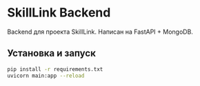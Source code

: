 # SkillLink Backend

Backend для проекта SkillLink. Написан на FastAPI + MongoDB.

## Установка и запуск
```bash
pip install -r requirements.txt
uvicorn main:app --reload
